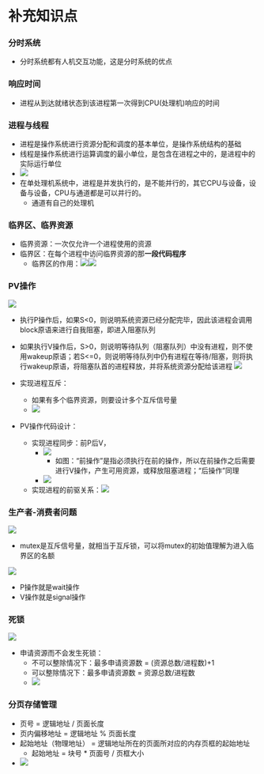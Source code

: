 # 补充知识点

### 分时系统

- 分时系统都有人机交互功能，这是分时系统的优点

### 响应时间

- 进程从到达就绪状态到该进程第一次得到CPU(处理机)响应的时间

### 进程与线程

- 进程是操作系统进行资源分配和调度的基本单位，是操作系统结构的基础
- 线程是操作系统进行运算调度的最小单位，是包含在进程之中的，是进程中的实际运行单位
- ![](assets/Pasted%20image%2020241227142340.png)
- 在单处理机系统中，进程是并发执行的，是不能并行的，其它CPU与设备，设备与设备，CPU与通道都是可以并行的。
	- 通道有自己的处理机

### 临界区、临界资源

- 临界资源：一次仅允许一个进程使用的资源
- 临界区：在每个进程中访问临界资源的那**一段代码程序**
	- 临界区的作用：![](assets/Pasted%20image%2020241227145710.png)![](assets/Pasted%20image%2020241227150241.png)
### PV操作

![](assets/Pasted%20image%2020241227151122.png)

- 执行P操作后，如果S<0，则说明系统资源已经分配完毕，因此该进程会调用block原语来进行自我阻塞，即进入阻塞队列
- 如果执行V操作后，S>0，则说明等待队列（阻塞队列）中没有进程，则不使用wakeup原语；若S<=0，则说明等待队列中仍有进程在等待/阻塞，则将执行wakeup原语，将阻塞队首的进程释放，并将系统资源分配给该进程
![](assets/Pasted%20image%2020241227151725.png)

- 实现进程互斥：
	- 如果有多个临界资源，则要设计多个互斥信号量
	- ![](assets/Pasted%20image%2020241227202735.png)
- PV操作代码设计：
	- 实现进程同步：前P后V，
		- ![](assets/Pasted%20image%2020241227202941.png)
			- 如图：“前操作”是指必须执行在前的操作，所以在前操作之后需要进行V操作，产生可用资源，或释放阻塞进程；“后操作”同理
		- ![](assets/Pasted%20image%2020241227202843.png)
	- 实现进程的前驱关系：![](assets/Pasted%20image%2020241227202613.png)
### 生产者-消费者问题

![](assets/Pasted%20image%2020241227152403.png)
- mutex是互斥信号量，就相当于互斥锁，可以将mutex的初始值理解为进入临界区的名额

![](assets/Pasted%20image%2020241227152415.png)
- P操作就是wait操作
- V操作就是signal操作

### 死锁

![](assets/Pasted%20image%2020241227152846.png)

- 申请资源而不会发生死锁：
	- 不可以整除情况下：最多申请资源数 = (资源总数/进程数)+1
	- 可以整除情况下：最多申请资源数 = 资源总数/进程数
	- ![](assets/Pasted%20image%2020241227153123.png)
### 分页存储管理

- 页号 = 逻辑地址 / 页面长度
- 页内偏移地址 = 逻辑地址 % 页面长度
- 起始地址（物理地址） = 逻辑地址所在的页面所对应的内存页框的起始地址
	- 起始地址 = 块号 * 页面号 / 页框大小
- ![](assets/Pasted%20image%2020241228143516.png)


